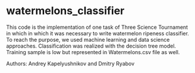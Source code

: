 # watermelons_classifier
This code is the implementation of one task of Three Science Tournament in which in which it was necessary to write watermelon ripeness classifier.
To reach the purpose, we used machine learning and data science approaches. Classification was realized with the decision tree model. Training sample is low but
represented in Watermelons.csv file as well.

Authors: Andrey Kapelyushnikov and Dmitry Ryabov 
